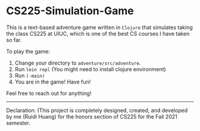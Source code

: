 # CS225-Simulation-Game

This is a text-based adventure game written in `Clojure` that simulates taking the class CS225 at UIUC, which is one of the best CS courses I have taken so far. 

To play the game: 
1. Change your directory to `adventure/src/adventure`.
2. Run `lein repl` (You might need to install clojure environment)
3. Run `(-main)`
4. You are in the game! Have fun!

Feel free to reach out for anything!

---
Declaration: (This project is completely designed, created, and developed by me (Ruidi Huang) for the honors section of CS225 for the Fall 2021 semester.

